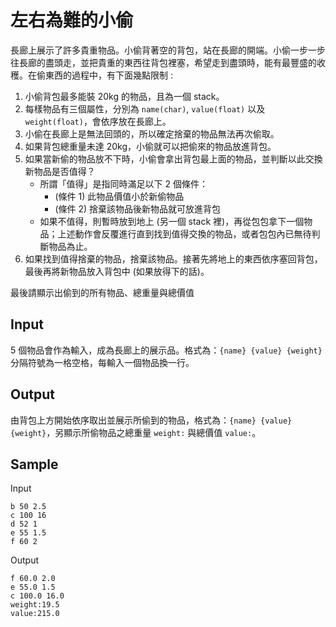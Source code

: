 # 左右為難的小偷

長廊上展示了許多貴重物品。小偷背著空的背包，站在長廊的開端。小偷一步一步往長廊的盡頭走，並把貴重的東西往背包裡塞，希望走到盡頭時，能有最豐盛的收穫。在偷東西的過程中，有下面幾點限制 :

1. 小偷背包最多能裝 20kg 的物品，且為一個 stack。
2. 每樣物品有三個屬性，分別為 `name(char)`, `value(float)` 以及 `weight(float)`，會依序放在長廊上。
3. 小偷在長廊上是無法回頭的，所以確定捨棄的物品無法再次偷取。
4. 如果背包總重量未達 20kg，小偷就可以把偷來的物品放進背包。
5. 如果當新偷的物品放不下時，小偷會拿出背包最上面的物品，並判斷以此交換新物品是否值得？
   - 所謂「值得」是指同時滿足以下 2 個條件：
     - (條件 1) 此物品價值小於新偷物品
     - (條件 2) 捨棄該物品後新物品就可放進背包
   - 如果不值得，則暫時放到地上 (另一個 stack 裡)，再從包包拿下一個物品；上述動作會反覆進行直到找到值得交換的物品，或者包包內已無待判斷物品為止。
6. 如果找到值得捨棄的物品，捨棄該物品。接著先將地上的東西依序塞回背包，最後再將新物品放入背包中 (如果放得下的話)。

最後請顯示出偷到的所有物品、總重量與總價值

## Input

5 個物品會作為輸入，成為長廊上的展示品。格式為：`{name} {value} {weight}` 分隔符號為一格空格，每輸入一個物品換一行。

## Output

由背包上方開始依序取出並展示所偷到的物品，格式為：`{name} {value} {weight}`，另顯示所偷物品之總重量 `weight:` 與總價值 `value:`。

## Sample

Input

```
b 50 2.5
c 100 16
d 52 1
e 55 1.5
f 60 2
```

Output

```
f 60.0 2.0
e 55.0 1.5
c 100.0 16.0
weight:19.5
value:215.0
```
